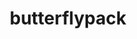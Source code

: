---
title: "butterflypack"
layout: cache
categories: [package, develop]
meta: {"versions": ["2.2.2"], "compilers": ["gcc@=11.1.0", "oneapi@=2023.0.0", "oneapi@=2023.1.0"], "oss": ["ubuntu20.04"], "platforms": ["linux"], "targets": ["ppc64le", "x86_64", "x86_64_v3"], "stacks": ["e4s", "e4s-oneapi", "e4s-power", "root"], "num_specs": 26, "num_specs_by_stack": {"root": 26, "e4s-power": 9, "e4s-oneapi": 9, "e4s": 8}}
spec_details: [{"hash": "vf5cxn4i4mltx3l2sq7mosa5gwd6quxr", "compiler": "gcc@=11.1.0", "versions": ["2.2.2"], "os": "ubuntu20.04", "platform": "linux", "target": "ppc64le", "variants": ["build_system=cmake", "build_type=RelWithDebInfo", "generator=make", "~ipo", "+openmp", "+shared"], "stacks": ["root", "e4s-power"], "size": "-", "tarball": "https://binaries.spack.io/develop/build_cache/linux-ubuntu20.04-ppc64le/gcc-11.1.0/butterflypack-2.2.2/linux-ubuntu20.04-ppc64le-gcc-11.1.0-butterflypack-2.2.2-vf5cxn4i4mltx3l2sq7mosa5gwd6quxr.spack"}, {"hash": "5ubeayojaepumetjh4dxxtrzoqznx76u", "compiler": "gcc@=11.1.0", "versions": ["2.2.2"], "os": "ubuntu20.04", "platform": "linux", "target": "ppc64le", "variants": ["build_system=cmake", "build_type=RelWithDebInfo", "generator=make", "~ipo", "+openmp", "+shared"], "stacks": ["root", "e4s-power"], "size": "-", "tarball": "https://binaries.spack.io/develop/build_cache/linux-ubuntu20.04-ppc64le/gcc-11.1.0/butterflypack-2.2.2/linux-ubuntu20.04-ppc64le-gcc-11.1.0-butterflypack-2.2.2-5ubeayojaepumetjh4dxxtrzoqznx76u.spack"}, {"hash": "frtynz2zlrcalgiy5osh45bp6h6ymhpe", "compiler": "gcc@=11.1.0", "versions": ["2.2.2"], "os": "ubuntu20.04", "platform": "linux", "target": "ppc64le", "variants": ["build_system=cmake", "build_type=Release", "generator=make", "~ipo", "+openmp", "+shared"], "stacks": ["root", "e4s-power"], "size": "-", "tarball": "https://binaries.spack.io/develop/build_cache/linux-ubuntu20.04-ppc64le/gcc-11.1.0/butterflypack-2.2.2/linux-ubuntu20.04-ppc64le-gcc-11.1.0-butterflypack-2.2.2-frtynz2zlrcalgiy5osh45bp6h6ymhpe.spack"}, {"hash": "smw5muucj6tdmotu4mghwgjf2dkkqjmp", "compiler": "gcc@=11.1.0", "versions": ["2.2.2"], "os": "ubuntu20.04", "platform": "linux", "target": "ppc64le", "variants": ["build_system=cmake", "build_type=Release", "generator=make", "~ipo", "+openmp", "+shared"], "stacks": ["root", "e4s-power"], "size": "-", "tarball": "https://binaries.spack.io/develop/build_cache/linux-ubuntu20.04-ppc64le/gcc-11.1.0/butterflypack-2.2.2/linux-ubuntu20.04-ppc64le-gcc-11.1.0-butterflypack-2.2.2-smw5muucj6tdmotu4mghwgjf2dkkqjmp.spack"}, {"hash": "fg3zqg7e2slohfxpewzp6sbdfnrscsez", "compiler": "gcc@=11.1.0", "versions": ["2.2.2"], "os": "ubuntu20.04", "platform": "linux", "target": "ppc64le", "variants": ["build_system=cmake", "build_type=Release", "generator=make", "~ipo", "+openmp", "+shared"], "stacks": ["root", "e4s-power"], "size": "-", "tarball": "https://binaries.spack.io/develop/build_cache/linux-ubuntu20.04-ppc64le/gcc-11.1.0/butterflypack-2.2.2/linux-ubuntu20.04-ppc64le-gcc-11.1.0-butterflypack-2.2.2-fg3zqg7e2slohfxpewzp6sbdfnrscsez.spack"}, {"hash": "cai24zmprsxsotbsi2pung6nzdoivpoz", "compiler": "gcc@=11.1.0", "versions": ["2.2.2"], "os": "ubuntu20.04", "platform": "linux", "target": "ppc64le", "variants": ["build_system=cmake", "build_type=Release", "generator=make", "~ipo", "+openmp", "+shared"], "stacks": ["root", "e4s-power"], "size": "-", "tarball": "https://binaries.spack.io/develop/build_cache/linux-ubuntu20.04-ppc64le/gcc-11.1.0/butterflypack-2.2.2/linux-ubuntu20.04-ppc64le-gcc-11.1.0-butterflypack-2.2.2-cai24zmprsxsotbsi2pung6nzdoivpoz.spack"}, {"hash": "hpdy5elfcsqn7uvbahex2vjcrznqony5", "compiler": "gcc@=11.1.0", "versions": ["2.2.2"], "os": "ubuntu20.04", "platform": "linux", "target": "ppc64le", "variants": ["build_system=cmake", "build_type=RelWithDebInfo", "generator=make", "~ipo", "+openmp", "+shared"], "stacks": ["root", "e4s-power"], "size": "-", "tarball": "https://binaries.spack.io/develop/build_cache/linux-ubuntu20.04-ppc64le/gcc-11.1.0/butterflypack-2.2.2/linux-ubuntu20.04-ppc64le-gcc-11.1.0-butterflypack-2.2.2-hpdy5elfcsqn7uvbahex2vjcrznqony5.spack"}, {"hash": "xipklslzbqozmtxr25a4lozu6delsbmf", "compiler": "gcc@=11.1.0", "versions": ["2.2.2"], "os": "ubuntu20.04", "platform": "linux", "target": "ppc64le", "variants": ["build_system=cmake", "build_type=RelWithDebInfo", "generator=make", "~ipo", "+openmp", "+shared"], "stacks": ["root", "e4s-power"], "size": "-", "tarball": "https://binaries.spack.io/develop/build_cache/linux-ubuntu20.04-ppc64le/gcc-11.1.0/butterflypack-2.2.2/linux-ubuntu20.04-ppc64le-gcc-11.1.0-butterflypack-2.2.2-xipklslzbqozmtxr25a4lozu6delsbmf.spack"}, {"hash": "xzbbgr7bgxut7gl6tqepvg3uqkzmgcqn", "compiler": "gcc@=11.1.0", "versions": ["2.2.2"], "os": "ubuntu20.04", "platform": "linux", "target": "ppc64le", "variants": ["build_system=cmake", "build_type=Release", "generator=make", "~ipo", "+openmp", "+shared"], "stacks": ["root", "e4s-power"], "size": "-", "tarball": "https://binaries.spack.io/develop/build_cache/linux-ubuntu20.04-ppc64le/gcc-11.1.0/butterflypack-2.2.2/linux-ubuntu20.04-ppc64le-gcc-11.1.0-butterflypack-2.2.2-xzbbgr7bgxut7gl6tqepvg3uqkzmgcqn.spack"}, {"hash": "fxbyvodjteexsif422v56zgdzak325lj", "compiler": "oneapi@=2023.0.0", "versions": ["2.2.2"], "os": "ubuntu20.04", "platform": "linux", "target": "x86_64", "variants": ["build_system=cmake", "build_type=Release", "generator=make", "~ipo", "+openmp", "+shared"], "stacks": ["root", "e4s-oneapi"], "size": "-", "tarball": "https://binaries.spack.io/develop/build_cache/linux-ubuntu20.04-x86_64/oneapi-2023.0.0/butterflypack-2.2.2/linux-ubuntu20.04-x86_64-oneapi-2023.0.0-butterflypack-2.2.2-fxbyvodjteexsif422v56zgdzak325lj.spack"}, {"hash": "vct4un36c3ftr3k5i77c323ritjajed5", "compiler": "oneapi@=2023.0.0", "versions": ["2.2.2"], "os": "ubuntu20.04", "platform": "linux", "target": "x86_64", "variants": ["build_system=cmake", "build_type=RelWithDebInfo", "generator=make", "~ipo", "+openmp", "+shared"], "stacks": ["root", "e4s-oneapi"], "size": "-", "tarball": "https://binaries.spack.io/develop/build_cache/linux-ubuntu20.04-x86_64/oneapi-2023.0.0/butterflypack-2.2.2/linux-ubuntu20.04-x86_64-oneapi-2023.0.0-butterflypack-2.2.2-vct4un36c3ftr3k5i77c323ritjajed5.spack"}, {"hash": "kwzlzaucgoipomwecldjctuo2g2vo6x4", "compiler": "oneapi@=2023.0.0", "versions": ["2.2.2"], "os": "ubuntu20.04", "platform": "linux", "target": "x86_64", "variants": ["build_system=cmake", "build_type=RelWithDebInfo", "generator=make", "~ipo", "+openmp", "+shared"], "stacks": ["root", "e4s-oneapi"], "size": "-", "tarball": "https://binaries.spack.io/develop/build_cache/linux-ubuntu20.04-x86_64/oneapi-2023.0.0/butterflypack-2.2.2/linux-ubuntu20.04-x86_64-oneapi-2023.0.0-butterflypack-2.2.2-kwzlzaucgoipomwecldjctuo2g2vo6x4.spack"}, {"hash": "miq5da6wvxsx77hrlkizwe7bpx76p5if", "compiler": "oneapi@=2023.0.0", "versions": ["2.2.2"], "os": "ubuntu20.04", "platform": "linux", "target": "x86_64", "variants": ["build_system=cmake", "build_type=RelWithDebInfo", "generator=make", "~ipo", "+openmp", "+shared"], "stacks": ["root", "e4s-oneapi"], "size": "-", "tarball": "https://binaries.spack.io/develop/build_cache/linux-ubuntu20.04-x86_64/oneapi-2023.0.0/butterflypack-2.2.2/linux-ubuntu20.04-x86_64-oneapi-2023.0.0-butterflypack-2.2.2-miq5da6wvxsx77hrlkizwe7bpx76p5if.spack"}, {"hash": "kkodgbfo2qianzdy35d7f2t55hznl4dn", "compiler": "oneapi@=2023.0.0", "versions": ["2.2.2"], "os": "ubuntu20.04", "platform": "linux", "target": "x86_64", "variants": ["build_system=cmake", "build_type=RelWithDebInfo", "generator=make", "~ipo", "+openmp", "+shared"], "stacks": ["root", "e4s-oneapi"], "size": "-", "tarball": "https://binaries.spack.io/develop/build_cache/linux-ubuntu20.04-x86_64/oneapi-2023.0.0/butterflypack-2.2.2/linux-ubuntu20.04-x86_64-oneapi-2023.0.0-butterflypack-2.2.2-kkodgbfo2qianzdy35d7f2t55hznl4dn.spack"}, {"hash": "eg77qjuarjh3k7roewj2tb6mgq7zvhsj", "compiler": "oneapi@=2023.1.0", "versions": ["2.2.2"], "os": "ubuntu20.04", "platform": "linux", "target": "x86_64", "variants": ["build_system=cmake", "build_type=Release", "generator=make", "~ipo", "+openmp", "+shared"], "stacks": ["root", "e4s-oneapi"], "size": "-", "tarball": "https://binaries.spack.io/develop/build_cache/linux-ubuntu20.04-x86_64/oneapi-2023.1.0/butterflypack-2.2.2/linux-ubuntu20.04-x86_64-oneapi-2023.1.0-butterflypack-2.2.2-eg77qjuarjh3k7roewj2tb6mgq7zvhsj.spack"}, {"hash": "lbfpbkpahf3sz7fflmpw7zaebzjrqvpb", "compiler": "oneapi@=2023.1.0", "versions": ["2.2.2"], "os": "ubuntu20.04", "platform": "linux", "target": "x86_64", "variants": ["build_system=cmake", "build_type=Release", "generator=make", "~ipo", "+openmp", "+shared"], "stacks": ["root", "e4s-oneapi"], "size": "-", "tarball": "https://binaries.spack.io/develop/build_cache/linux-ubuntu20.04-x86_64/oneapi-2023.1.0/butterflypack-2.2.2/linux-ubuntu20.04-x86_64-oneapi-2023.1.0-butterflypack-2.2.2-lbfpbkpahf3sz7fflmpw7zaebzjrqvpb.spack"}, {"hash": "u6yy6sdwphpqbbijl4i7sskie65ut7a7", "compiler": "oneapi@=2023.1.0", "versions": ["2.2.2"], "os": "ubuntu20.04", "platform": "linux", "target": "x86_64", "variants": ["build_system=cmake", "build_type=Release", "generator=make", "~ipo", "+openmp", "+shared"], "stacks": ["root", "e4s-oneapi"], "size": "-", "tarball": "https://binaries.spack.io/develop/build_cache/linux-ubuntu20.04-x86_64/oneapi-2023.1.0/butterflypack-2.2.2/linux-ubuntu20.04-x86_64-oneapi-2023.1.0-butterflypack-2.2.2-u6yy6sdwphpqbbijl4i7sskie65ut7a7.spack"}, {"hash": "ixnguecpzcanezpyuo37cdtjsc6pwnjg", "compiler": "oneapi@=2023.1.0", "versions": ["2.2.2"], "os": "ubuntu20.04", "platform": "linux", "target": "x86_64", "variants": ["build_system=cmake", "build_type=Release", "generator=make", "~ipo", "+openmp", "+shared"], "stacks": ["root", "e4s-oneapi"], "size": "-", "tarball": "https://binaries.spack.io/develop/build_cache/linux-ubuntu20.04-x86_64/oneapi-2023.1.0/butterflypack-2.2.2/linux-ubuntu20.04-x86_64-oneapi-2023.1.0-butterflypack-2.2.2-ixnguecpzcanezpyuo37cdtjsc6pwnjg.spack"}, {"hash": "j3tmkqb56xeifxl6ykrqv5ejdxwxa7hs", "compiler": "gcc@=11.1.0", "versions": ["2.2.2"], "os": "ubuntu20.04", "platform": "linux", "target": "x86_64_v3", "variants": ["build_system=cmake", "build_type=Release", "generator=make", "~ipo", "+openmp", "+shared"], "stacks": ["root", "e4s"], "size": "-", "tarball": "https://binaries.spack.io/develop/build_cache/linux-ubuntu20.04-x86_64_v3/gcc-11.1.0/butterflypack-2.2.2/linux-ubuntu20.04-x86_64_v3-gcc-11.1.0-butterflypack-2.2.2-j3tmkqb56xeifxl6ykrqv5ejdxwxa7hs.spack"}, {"hash": "2bpx5k5xvhpvw46vf3ojloeat2jb7vka", "compiler": "gcc@=11.1.0", "versions": ["2.2.2"], "os": "ubuntu20.04", "platform": "linux", "target": "x86_64_v3", "variants": ["build_system=cmake", "build_type=Release", "generator=make", "~ipo", "+openmp", "+shared"], "stacks": ["root", "e4s"], "size": "-", "tarball": "https://binaries.spack.io/develop/build_cache/linux-ubuntu20.04-x86_64_v3/gcc-11.1.0/butterflypack-2.2.2/linux-ubuntu20.04-x86_64_v3-gcc-11.1.0-butterflypack-2.2.2-2bpx5k5xvhpvw46vf3ojloeat2jb7vka.spack"}, {"hash": "6alplk2rplrwo73mgdi5fiefta2h3x3w", "compiler": "gcc@=11.1.0", "versions": ["2.2.2"], "os": "ubuntu20.04", "platform": "linux", "target": "x86_64_v3", "variants": ["build_system=cmake", "build_type=RelWithDebInfo", "generator=make", "~ipo", "+openmp", "+shared"], "stacks": ["root", "e4s"], "size": "-", "tarball": "https://binaries.spack.io/develop/build_cache/linux-ubuntu20.04-x86_64_v3/gcc-11.1.0/butterflypack-2.2.2/linux-ubuntu20.04-x86_64_v3-gcc-11.1.0-butterflypack-2.2.2-6alplk2rplrwo73mgdi5fiefta2h3x3w.spack"}, {"hash": "3r2he3xtmhlpph2oasxdb6jqced63sd3", "compiler": "gcc@=11.1.0", "versions": ["2.2.2"], "os": "ubuntu20.04", "platform": "linux", "target": "x86_64_v3", "variants": ["build_system=cmake", "build_type=Release", "generator=make", "~ipo", "+openmp", "+shared"], "stacks": ["root", "e4s"], "size": "-", "tarball": "https://binaries.spack.io/develop/build_cache/linux-ubuntu20.04-x86_64_v3/gcc-11.1.0/butterflypack-2.2.2/linux-ubuntu20.04-x86_64_v3-gcc-11.1.0-butterflypack-2.2.2-3r2he3xtmhlpph2oasxdb6jqced63sd3.spack"}, {"hash": "ggcgzplt5qapdkhb34c2xfsc3xzwccmu", "compiler": "gcc@=11.1.0", "versions": ["2.2.2"], "os": "ubuntu20.04", "platform": "linux", "target": "x86_64_v3", "variants": ["build_system=cmake", "build_type=RelWithDebInfo", "generator=make", "~ipo", "+openmp", "+shared"], "stacks": ["root", "e4s"], "size": "-", "tarball": "https://binaries.spack.io/develop/build_cache/linux-ubuntu20.04-x86_64_v3/gcc-11.1.0/butterflypack-2.2.2/linux-ubuntu20.04-x86_64_v3-gcc-11.1.0-butterflypack-2.2.2-ggcgzplt5qapdkhb34c2xfsc3xzwccmu.spack"}, {"hash": "2y7aew4fug2rru7n7jtxnh7kmdjl4kk6", "compiler": "gcc@=11.1.0", "versions": ["2.2.2"], "os": "ubuntu20.04", "platform": "linux", "target": "x86_64_v3", "variants": ["build_system=cmake", "build_type=RelWithDebInfo", "generator=make", "~ipo", "+openmp", "+shared"], "stacks": ["root", "e4s"], "size": "-", "tarball": "https://binaries.spack.io/develop/build_cache/linux-ubuntu20.04-x86_64_v3/gcc-11.1.0/butterflypack-2.2.2/linux-ubuntu20.04-x86_64_v3-gcc-11.1.0-butterflypack-2.2.2-2y7aew4fug2rru7n7jtxnh7kmdjl4kk6.spack"}, {"hash": "vxjivsfvkxfri4ndy4pqj7j54qrqcu3d", "compiler": "gcc@=11.1.0", "versions": ["2.2.2"], "os": "ubuntu20.04", "platform": "linux", "target": "x86_64_v3", "variants": ["build_system=cmake", "build_type=Release", "generator=make", "~ipo", "+openmp", "+shared"], "stacks": ["root", "e4s"], "size": "-", "tarball": "https://binaries.spack.io/develop/build_cache/linux-ubuntu20.04-x86_64_v3/gcc-11.1.0/butterflypack-2.2.2/linux-ubuntu20.04-x86_64_v3-gcc-11.1.0-butterflypack-2.2.2-vxjivsfvkxfri4ndy4pqj7j54qrqcu3d.spack"}, {"hash": "jkw2y5t5vtazv7ms5hl3kt5vamm4sas3", "compiler": "gcc@=11.1.0", "versions": ["2.2.2"], "os": "ubuntu20.04", "platform": "linux", "target": "x86_64_v3", "variants": ["build_system=cmake", "build_type=RelWithDebInfo", "generator=make", "~ipo", "+openmp", "+shared"], "stacks": ["root", "e4s"], "size": "-", "tarball": "https://binaries.spack.io/develop/build_cache/linux-ubuntu20.04-x86_64_v3/gcc-11.1.0/butterflypack-2.2.2/linux-ubuntu20.04-x86_64_v3-gcc-11.1.0-butterflypack-2.2.2-jkw2y5t5vtazv7ms5hl3kt5vamm4sas3.spack"}]
---